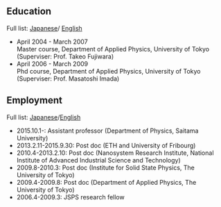 
<!--
<img src="pic2.jpg" width="25%">
-->

## Education

Full list: [Japanese](https://researchmap.jp/read0152172/education?lang=ja)/
[English](https://researchmap.jp/read0152172/education?lang=en)

* April 2004 - March 2007<br>
Master course, Department of Applied Physics, University of Tokyo (Superviser: Prof. Takeo Fujiwara)
* April 2006 - March 2009<br>
 Phd course, Department of Applied Physics, University of Tokyo (Superviser:  Prof. Masatoshi Imada)

## Employment

Full list: [Japanese](https://researchmap.jp/read0152172/research_experience?lang=ja)/[English](https://researchmap.jp/read0152172/research_experience?lang=en)

* 2015.10.1-: Assistant professor (Department of Physics, Saitama University)
* 2013.2.11-2015.9.30: Post doc (ETH and University of Fribourg)
* 2010.4-2013.2.10: Post doc (Nanosystem Research Institute, National Institute of Advanced Industrial Science and Technology)
* 2009.8-2010.3: Post doc (Institute for Solid State Physics, The University of Tokyo)
* 2009.4-2009.8: Post doc (Department of Applied Physics, The University of Tokyo)
* 2006.4-2009.3: JSPS research fellow